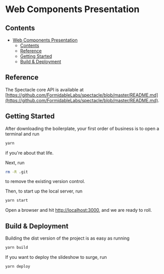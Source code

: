 # Web Components Presentation

## Contents

- [Web Components Presentation](#web-components-presentation)
  - [Contents](#contents)
  - [Reference](#reference)
  - [Getting Started](#getting-started)
  - [Build & Deployment](#build--deployment)

## Reference

The Spectacle core API is available at [https://github.com/FormidableLabs/spectacle/blob/master/README.md](https://github.com/FormidableLabs/spectacle/blob/master/README.md).

## Getting Started

After downloading the boilerplate, your first order of business is to open a terminal and run

```bash
yarn
```

if you're about that life.

Next, run
```bash
rm -R .git
```
to remove the existing version control.

Then, to start up the local server, run
```bash
yarn start
```

Open a browser and hit [http://localhost:3000](http://localhost:3000), and we are ready to roll.

## Build & Deployment

Building the dist version of the project is as easy as running
```bash
yarn build
```

If you want to deploy the slideshow to surge, run
```bash
yarn deploy
```
